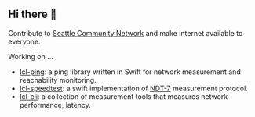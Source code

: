 ## Hi there 👋

Contribute to [Seattle Community Network](https://seattlecommunitynetwork.org/) and make internet available to everyone.

Working on ...
- [lcl-ping](https://github.com/Local-Connectivity-Lab/lcl-ping): a ping library written in Swift for network measurement and reachability monitoring.
- [lcl-speedtest](https://github.com/Local-Connectivity-Lab/lcl-speedtest): a swift implementation of [NDT-7](https://www.measurementlab.net/tests/ndt/ndt7/) measurement protocol.
- [lcl-cli](https://github.com/Local-Connectivity-Lab/lcl-cli): a collection of measurement tools that measures network performance, latency.
<!--

Here are some ideas to get you started:

- 🔭 I’m currently working on ...
- 🌱 I’m currently learning ...
- 👯 I’m looking to collaborate on ...
- 🤔 I’m looking for help with ...
- 💬 Ask me about ...
- 📫 How to reach me: ...
- 😄 Pronouns: ...
- ⚡ Fun fact: ...
-->
